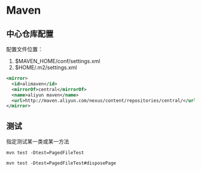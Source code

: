 # Maven

## 中心仓库配置

配置文件位置：

1. $MAVEN_HOME/conf/settings.xml
1. $HOME/.m2/settings.xml

```xml
<mirror>
  <id>alimaven</id>
  <mirrorOf>central</mirrorOf>
  <name>aliyun maven</name>
  <url>http://maven.aliyun.com/nexus/content/repositories/central/</url>
</mirror>
```

## 测试

指定测试某一类或某一方法

```Shell
mvn test -Dtest=PagedFileTest
```

```Shell
mvn test -Dtest=PagedFileTest#disposePage
```

